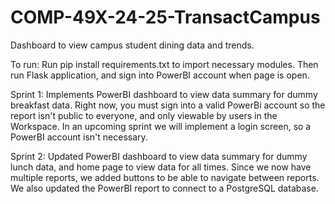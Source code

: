 # COMP-49X-24-25-TransactCampus

Dashboard to view campus student dining data and trends.

To run: Run pip install requirements.txt to import necessary modules. Then run Flask application, and sign into PowerBI account when page is open.

Sprint 1: Implements PowerBI dashboard to view data summary for dummy breakfast data. Right now, you must sign into a valid PowerBi account so the report isn't public to everyone, and only viewable by users in the Workspace. In an upcoming sprint we will implement a login screen, so a PowerBI account isn't necessary. 

Sprint 2: Updated PowerBI dashboard to view data summary for dummy lunch data, and home page to view data for all times. Since we now have multiple reports, we added buttons to be able to navigate between reports. We also updated the PowerBI report to connect to a PostgreSQL database. 
